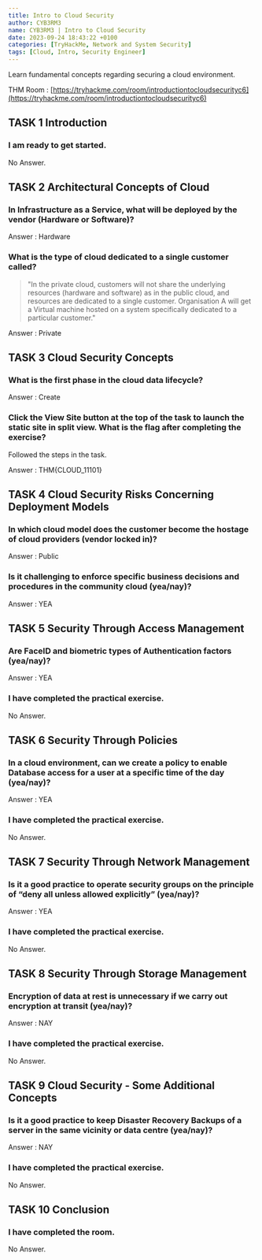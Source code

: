 ```yaml
---
title: Intro to Cloud Security
author: CYB3RM3
name: CYB3RM3 | Intro to Cloud Security
date: 2023-09-24 18:43:22 +0100
categories: [TryHackMe, Network and System Security]
tags: [Cloud, Intro, Security Engineer]
---
```


Learn fundamental concepts regarding securing a cloud environment.

THM Room : [https://tryhackme.com/room/introductiontocloudsecurityc6](https://tryhackme.com/room/introductiontocloudsecurityc6)


## TASK 1 Introduction
###  I am ready to get started. 
No Answer.

## TASK 2 Architectural Concepts of Cloud

### In Infrastructure as a Service, what will be deployed by the vendor (Hardware or Software)?
Answer : Hardware

### What is the type of cloud dedicated to a single customer called?

>"In the private cloud, customers will not share the underlying resources (hardware and software) as in the public cloud, and resources are dedicated to a single customer. Organisation A will get a Virtual machine hosted on a system specifically dedicated to a particular customer."

Answer : Private 

## TASK 3 Cloud Security Concepts

### What is the first phase in the cloud data lifecycle?
Answer : Create

### Click the View Site button at the top of the task to launch the static site in split view. What is the flag after completing the exercise?

Followed the steps in the task.

Answer : THM{CLOUD_11101}

## TASK 4 Cloud Security Risks Concerning Deployment Models

### In which cloud model does the customer become the hostage of cloud providers (vendor locked in)?
Answer : Public

### Is it challenging to enforce specific business decisions and procedures in the community cloud (yea/nay)?
Answer : YEA

## TASK 5 Security Through Access Management

### Are FaceID and biometric types of Authentication factors (yea/nay)?
Answer : YEA

### I have completed the practical exercise.
No Answer.

## TASK 6 Security Through Policies

### In a cloud environment, can we create a policy to enable Database access for a user at a specific time of the day (yea/nay)?
Answer : YEA

### I have completed the practical exercise.
No Answer.

## TASK 7 Security Through Network Management

### Is it a good practice to operate security groups on the principle of “deny all unless allowed explicitly” (yea/nay)?
Answer : YEA

### I have completed the practical exercise.
No Answer.

## TASK 8 Security Through Storage Management

### Encryption of data at rest is unnecessary if we carry out encryption at transit (yea/nay)?
Answer : NAY

### I have completed the practical exercise.
No Answer.

## TASK 9 Cloud Security - Some Additional Concepts

### Is it a good practice to keep Disaster Recovery Backups of a server in the same vicinity or data centre (yea/nay)?
Answer : NAY

### I have completed the practical exercise.
No Answer.

## TASK 10 Conclusion 
### I have completed the room. 
No Answer.